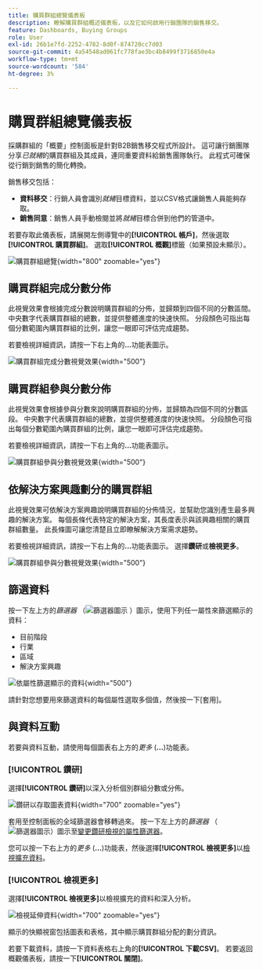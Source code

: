 ```yaml
---
title: 購買群組總覽儀表板
description: 瞭解購買群組概述儀表板，以及它如何啟用行銷團隊的銷售移交。
feature: Dashboards, Buying Groups
role: User
exl-id: 26b1e7fd-2252-4782-8d0f-874720cc7d03
source-git-commit: 4a54548ad061fc778fae3bc4b8499f3716850e4a
workflow-type: tm+mt
source-wordcount: '584'
ht-degree: 3%

---
```


# 購買群組總覽儀表板

採購群組的「概要」控制面板是針對B2B銷售移交程式所設計。 這可讓行銷團隊分享&#x200B;_已就緒_&#x200B;的購買群組及其成員，連同重要資料給銷售團隊執行。 此程式可確保從行銷到銷售的簡化轉換。

銷售移交包括：

* **資料移交**：行銷人員會識別&#x200B;_就緒_&#x200B;目標資料，並以CSV格式讓銷售人員能夠存取。 
* **銷售同意**：銷售人員手動檢閱並將&#x200B;_就緒_&#x200B;目標合併到他們的管道中。

若要存取此儀表板，請展開左側導覽中的&#x200B;**[!UICONTROL 帳戶]**，然後選取&#x200B;**[!UICONTROL 購買群組]**。 選取&#x200B;**[!UICONTROL 概觀]**&#x200B;標籤（如果預設未顯示）。

![購買群組總覽](./assets/buying-groups-overview.png){width="800" zoomable="yes"}
<!--
## Buying Group Status

Gain insights into your buying groups' progression with the Buying Group Status view. This visualization showcases the distribution of your buying groups categorized by their most recent status update within a specified time frame.

![Buying Groups overview](./assets/buying-groups-overview.png){width="800" zoomable="yes"}

**[!UICONTROL Status]** (y-axis): Track the journey of buying groups through various stages.
**[!UICONTROL Number of Buying Groups]** (x-axis): Quantify the number of buying groups at each status, providing a clear metric of your funnel's health and activity.

To generate a shareable PDF of your current view, click **[!UICONTROL Export]** at the top-right corner of the page. -->

## 購買群組完成分數分佈

此視覺效果會根據完成分數說明購買群組的分佈，並歸類到四個不同的分數區間。 中央數字代表購買群組的總數，並提供整體進度的快速快照。 分段顏色可指出每個分數範圍內購買群組的比例，讓您一眼即可評估完成趨勢。

若要檢視詳細資訊，請按一下右上角的&#x200B;**...**&#x200B;功能表圖示。

![購買群組完成分數視覺效果](./assets/buying-group-completion-score-chart.png){width="500"}

## 購買群組參與分數分佈

此視覺效果會根據參與分數來說明購買群組的分佈，並歸類為四個不同的分數區段。 中央數字代表購買群組的總數，並提供整體進度的快速快照。 分段顏色可指出每個分數範圍內購買群組的比例，讓您一眼即可評估完成趨勢。

若要檢視詳細資訊，請按一下右上角的&#x200B;**...**&#x200B;功能表圖示。

![購買群組參與分數視覺效果](./assets/buying-group-completion-score-chart.png){width="500"}

## 依解決方案興趣劃分的購買群組

此視覺效果可依解決方案興趣說明購買群組的分佈情況，並幫助您識別產生最多興趣的解決方案。 每個長條代表特定的解決方案，其長度表示與該興趣相關的購買群組數量。 此長條圖可讓您清楚且立即瞭解解決方案需求趨勢。

若要檢視詳細資訊，請按一下右上角的&#x200B;**...**&#x200B;功能表圖示。 選擇&#x200B;**鑽研**&#x200B;或&#x200B;**檢視更多**。

![購買群組參與分數視覺效果](./assets/buying-group-by-solution-interest-chart.png){width="500"}

## 篩選資料

按一下左上方的&#x200B;_篩選器_ （![篩選器圖示](../assets/do-not-localize/icon-filter.svg) ）圖示，使用下列任一屬性來篩選顯示的資料：

* 目前階段
* 行業
* 區域
* 解決方案興趣

![依屬性篩選顯示的資料](./assets/buying-group-overview-filters.png){width="500"}

請針對您想要用來篩選資料的每個屬性選取多個值，然後按一下[套用]。**&#x200B;**

## 與資料互動

若要與資料互動，請使用每個圖表右上方的&#x200B;_更多_ (**...**)功能表。

### [!UICONTROL 鑽研]

選擇&#x200B;**[!UICONTROL 鑽研]**&#x200B;以深入分析個別群組分數或分佈。

![鑽研以存取圖表資料](./assets/buying-group-completion-score-drill-through-view.png){width="700" zoomable="yes"}

套用至控制面板的全域篩選器會移轉過來。 按一下左上方的&#x200B;_篩選器_ （![篩選器圖示](../assets/do-not-localize/icon-filter.svg)）圖示至[變更鑽研檢視的屬性篩選器](#filter-the-data)。

您可以按一下右上方的&#x200B;_更多_ (**...**)功能表，然後選擇&#x200B;**[!UICONTROL 檢視更多]**&#x200B;以[檢視擴充資料](#view-more)。

### [!UICONTROL 檢視更多]

選擇&#x200B;**[!UICONTROL 檢視更多]**&#x200B;以檢視擴充的資料和深入分析。

![檢視延伸資料](./assets/buying-group-engagement-score-view-more.png){width="700" zoomable="yes"}

顯示的快顯視窗包括圖表和表格，其中顯示購買群組分配的劃分資訊。

若要下載資料，請按一下資料表格右上角的&#x200B;**[!UICONTROL 下載CSV]**。 若要返回概觀儀表板，請按一下&#x200B;**[!UICONTROL 關閉]**。
